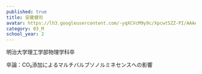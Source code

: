 ```yaml
---
published: true
title: 安蔵健司
avatar: https://lh3.googleusercontent.com/-yqXCVcM9y9c/XpcwtSZZ-PI/AAAAAAAATVE/8q6_dUYct-gnOn2IFG6mtYv-NEQjYbOBwCE0YBhgLKqgEAL1OcqwHgorhBf-rsrUjWTvEp0gTgSTNT21mhyXvuqvdjcpin0IW4AcMCWJGwzOpDlKUp_FfaKtzVOrpL8Aea9uf2UucZsBuLG1nYbzAZjwjfb4Ak4bsIA6VjCTj52lxqmX18KFzW-Q3SQ82vSmnXDtF5fkR-YaMDnT05AVX6XwRHIejZDrBN4-VrXUAltcuhzcMlMxH0wFg45p4QJu67WS-kuQ6_UgQUl_BbFmXYq8zm0iUlFV_IwXA_IJxIWbW_DIENr_eL85QB7xf6gUobCzxDsKGbt59uS__NRmi8ybypH-HeAp4u0WXygp60uOBjtixD093E4PkFhmcR3AWHCCyG0RQqYA61ETEG7xdcT6RqAKw7_d84EpWPdw5jbmvzBVicz-fTKSd7G1SW32l8pg6_MaXUC6Pi_freob030uyRl8o4BjmJTdgLYYI2GRDwZT46kyGIZGtJ_0ZedS4ay6O_x-STjJRhtGwHATupxFSM0A2_0tHgqRMW_WyCEU7vBb2GhO93XAbne53dnq43rfna7HPpVqW-B9CRhhy0b8qTIpbV6wLse4HSd8TXiAtmcvmaJ-7yZTOpuFS8YiHBtFypDKWej5QLf8X0ocCIMaaVCTMMqZwYFYBLwLJTQT8KtKpvU49iHjQ-paEGnuXSA_X2YfucUQkSzr7Uogryiu0XxvOiafPcU1k78D-PYqTSoRjvfENv31bgYYuHob-WSh-EFtGQASOMNDJ4vYF/IMG_2166.jpg
category: 03_M
school_year: 2
---
```

明治大学理工学部物理学科卒

卒論：CO₂添加によるマルチバルブソノルミネセンスへの影響